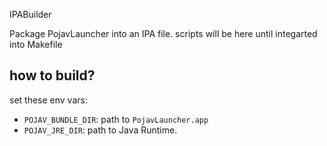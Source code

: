 IPABuilder

Package PojavLauncher into an IPA file.
scripts will be here until integarted into Makefile

## how to build?
set these env vars:
- `POJAV_BUNDLE_DIR`: path to `PojavLauncher.app`
- `POJAV_JRE_DIR`: path to Java Runtime.
